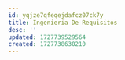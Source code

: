 ```yaml
---
id: yqjze7qfeqejdafcz07ck7y
title: Ingenieria De Requisitos
desc: ''
updated: 1727739529564
created: 1727738630210
---
```

